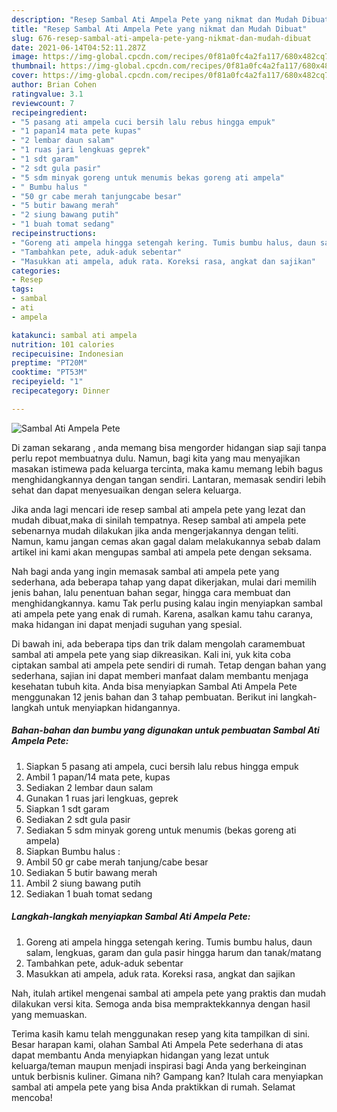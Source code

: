 ```yaml
---
description: "Resep Sambal Ati Ampela Pete yang nikmat dan Mudah Dibuat"
title: "Resep Sambal Ati Ampela Pete yang nikmat dan Mudah Dibuat"
slug: 676-resep-sambal-ati-ampela-pete-yang-nikmat-dan-mudah-dibuat
date: 2021-06-14T04:52:11.287Z
image: https://img-global.cpcdn.com/recipes/0f81a0fc4a2fa117/680x482cq70/sambal-ati-ampela-pete-foto-resep-utama.jpg
thumbnail: https://img-global.cpcdn.com/recipes/0f81a0fc4a2fa117/680x482cq70/sambal-ati-ampela-pete-foto-resep-utama.jpg
cover: https://img-global.cpcdn.com/recipes/0f81a0fc4a2fa117/680x482cq70/sambal-ati-ampela-pete-foto-resep-utama.jpg
author: Brian Cohen
ratingvalue: 3.1
reviewcount: 7
recipeingredient:
- "5 pasang ati ampela cuci bersih lalu rebus hingga empuk"
- "1 papan14 mata pete kupas"
- "2 lembar daun salam"
- "1 ruas jari lengkuas geprek"
- "1 sdt garam"
- "2 sdt gula pasir"
- "5 sdm minyak goreng untuk menumis bekas goreng ati ampela"
- " Bumbu halus "
- "50 gr cabe merah tanjungcabe besar"
- "5 butir bawang merah"
- "2 siung bawang putih"
- "1 buah tomat sedang"
recipeinstructions:
- "Goreng ati ampela hingga setengah kering. Tumis bumbu halus, daun salam, lengkuas, garam dan gula pasir hingga harum dan tanak/matang"
- "Tambahkan pete, aduk-aduk sebentar"
- "Masukkan ati ampela, aduk rata. Koreksi rasa, angkat dan sajikan"
categories:
- Resep
tags:
- sambal
- ati
- ampela

katakunci: sambal ati ampela 
nutrition: 101 calories
recipecuisine: Indonesian
preptime: "PT20M"
cooktime: "PT53M"
recipeyield: "1"
recipecategory: Dinner

---
```



![Sambal Ati Ampela Pete](https://img-global.cpcdn.com/recipes/0f81a0fc4a2fa117/680x482cq70/sambal-ati-ampela-pete-foto-resep-utama.jpg)

Di zaman  sekarang , anda memang bisa mengorder hidangan siap saji tanpa perlu repot membuatnya dulu. Namun, bagi kita yang mau menyajikan masakan istimewa pada keluarga tercinta, maka kamu memang lebih bagus menghidangkannya dengan tangan sendiri. Lantaran, memasak sendiri lebih sehat dan dapat menyesuaikan dengan selera keluarga.

Jika anda lagi mencari ide resep sambal ati ampela pete yang lezat dan mudah dibuat,maka di sinilah tempatnya. Resep sambal ati ampela pete  sebenarnya mudah dilakukan jika anda mengerjakannya dengan teliti. Namun, kamu jangan cemas akan gagal dalam melakukannya 
sebab dalam artikel ini kami akan mengupas sambal ati ampela pete dengan seksama.  



Nah bagi anda yang ingin memasak sambal ati ampela pete yang sederhana, ada beberapa tahap yang dapat dikerjakan, mulai dari memilih jenis bahan, lalu penentuan bahan segar, hingga cara membuat dan menghidangkannya. kamu Tak perlu pusing kalau ingin menyiapkan sambal ati ampela pete yang enak di rumah. Karena, asalkan kamu  tahu caranya, maka hidangan ini dapat menjadi suguhan yang spesial.

Di bawah ini, ada beberapa tips dan trik dalam mengolah caramembuat sambal ati ampela pete yang siap dikreasikan. Kali ini, yuk kita coba ciptakan sambal ati ampela pete sendiri di rumah. Tetap dengan bahan yang sederhana, sajian ini dapat memberi manfaat dalam membantu menjaga kesehatan tubuh kita. Anda bisa menyiapkan Sambal Ati Ampela Pete menggunakan 12 jenis bahan dan 3 tahap pembuatan. Berikut ini langkah-langkah untuk menyiapkan hidangannya.

<!--inarticleads1-->

##### Bahan-bahan dan bumbu yang digunakan untuk pembuatan Sambal Ati Ampela Pete:

1. Siapkan 5 pasang ati ampela, cuci bersih lalu rebus hingga empuk
1. Ambil 1 papan/14 mata pete, kupas
1. Sediakan 2 lembar daun salam
1. Gunakan 1 ruas jari lengkuas, geprek
1. Siapkan 1 sdt garam
1. Sediakan 2 sdt gula pasir
1. Sediakan 5 sdm minyak goreng untuk menumis (bekas goreng ati ampela)
1. Siapkan  Bumbu halus :
1. Ambil 50 gr cabe merah tanjung/cabe besar
1. Sediakan 5 butir bawang merah
1. Ambil 2 siung bawang putih
1. Sediakan 1 buah tomat sedang




<!--inarticleads2-->

##### Langkah-langkah menyiapkan Sambal Ati Ampela Pete:

1. Goreng ati ampela hingga setengah kering. Tumis bumbu halus, daun salam, lengkuas, garam dan gula pasir hingga harum dan tanak/matang
1. Tambahkan pete, aduk-aduk sebentar
1. Masukkan ati ampela, aduk rata. Koreksi rasa, angkat dan sajikan




Nah, itulah artikel mengenai  sambal ati ampela pete  yang praktis dan mudah dilakukan versi kita. Semoga anda bisa mempraktekkannya dengan hasil yang memuaskan. 

Terima kasih kamu telah menggunakan resep yang kita tampilkan di sini. Besar harapan kami, olahan  Sambal Ati Ampela Pete sederhana di atas dapat membantu Anda menyiapkan hidangan yang lezat untuk keluarga/teman maupun menjadi inspirasi bagi Anda yang berkeinginan untuk berbisnis kuliner. Gimana nih? Gampang kan? Itulah cara menyiapkan sambal ati ampela pete yang bisa Anda praktikkan di rumah. Selamat mencoba!


